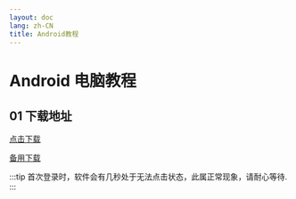 ```yaml
---
layout: doc
lang: zh-CN
title: Android教程
---
```


# Android 电脑教程

## 01 下载地址

[点击下载](https://assets.xn--xkru27h5fjrwm.com:9999/c/Digilink-1.3.10-universal-release.apk)

<!-- [下载](https://assets.tyro.wiki/c/Digilink.apk) -->

[备用下载](http://154.23.241.39:9008/c/Digilink-1.3.10-universal-release.apk)

:::tip
首次登录时，软件会有几秒处于无法点击状态，此属正常现象，请耐心等待.
:::